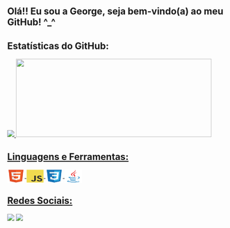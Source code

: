 ## Olá!! Eu sou a George, seja bem-vindo(a) ao meu GitHub! ^_^

 ## Estatísticas do GitHub:
   <div>
  <a href="https://github.com/ogeorgesilva">
  <img height = "180em" length="200" src = "https://github-readme-stats.vercel.app/api?username=ogeorgesilva&show_icons=false&theme=dark&include_all_commits=true&count_private=true" />
  <img height="180em" width="450" src="https://github-readme-stats.vercel.app/api/top-langs/?username=ogeorgesilva&layout=compact&langs_count=7&theme=dark"/>
</div>
  
  ## Linguagens e Ferramentas:
  
  <img align="center" alt="Sheila-HTML" height="30" width="40" src="https://raw.githubusercontent.com/devicons/devicon/master/icons/html5/html5-original.svg">
  <img align="center" alt="Sheila-JavaScript" height="30" width="40" src="https://raw.githubusercontent.com/devicons/devicon/master/icons/javascript/javascript-original.svg">
  <img align="center" alt="Rafa-CSS" height="30" width="40" src="https://raw.githubusercontent.com/devicons/devicon/master/icons/css3/css3-original.svg">
     <img align="center"  alt="Rafa-Java" height="30" width="40"
src="https://raw.githubusercontent.com/devicons/devicon/master/icons/java/java-original.svg">
</div>
  
  ## Redes Sociais:
  <div> 
 <a href = "George-silva@live.com"><img src="https://img.shields.io/badge/Microsoft_Outlook-0078D4?style=for-the-badge&logo=microsoft-outlook&logoColor=white" target="_blank"></a> 
 <a href="https://www.linkedin.com/in/ogeorgesilva/" target="_blank"><img src="https://img.shields.io/badge/-LinkedIn-%230077B5?style=for-the-badge&logo=linkedin&logoColor=white" target="_blank"></a> 
 
  </div>
  
